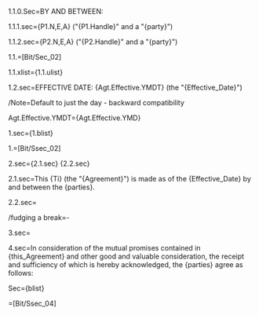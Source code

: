 1.1.0.Sec=BY AND BETWEEN:

1.1.1.sec={P1.N,E,A} ("{P1.Handle}" and a "{party}")

1.1.2.sec={P2.N,E,A} ("{P2.Handle}" and a "{party}")

1.1.=[Bit/Sec_02]

1.1.xlist={1.1.ulist}

1.2.sec=EFFECTIVE DATE: {Agt.Effective.YMDT} (the "{Effective_Date}")

/Note=Default to just the day - backward compatibility

Agt.Effective.YMDT={Agt.Effective.YMD}

1.sec={1.blist}<br>

1.=[Bit/Ssec_02]


2.sec={2.1.sec} {2.2.sec}

2.1.sec=This {Ti} (the "{Agreement}") is made as of the {Effective_Date} by and between the {parties}.

2.2.sec=<b></b>

/fudging a break=-

3.sec=<br>

4.sec=In consideration of the mutual promises contained in {this_Agreement} and other good and valuable consideration, the receipt and sufficiency of which is hereby acknowledged, the {parties} agree as follows:
  
Sec={blist}

=[Bit/Ssec_04]
